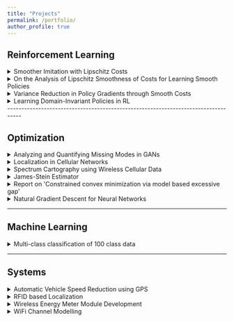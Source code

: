```yaml
---
title: "Projects"
permalink: /portfolio/
author_profile: true
---  
```


## Reinforcement Learning

<details>
<summary>Smoother Imitation with Lipschitz Costs</summary>

<ul>
  <li>With Akshat Dave, Balaraman Ravindran</li>
  <li>Accepted for Poster Presentation at NIPS DRL Symposium 2017</li>
  <li>Generative Adversarial Imitation Learning (GAIL) presents a specific approach to the task of imitating an expert by jointly modelling the environment’s reinforcement signal and the imitating agent’s policy. GAIL provides state-of-the-art results in imitating complex behaviours in large, high dimensional environments. However, the algorithm often suffers from instability during the training and high variance in the returns and the trajectories. In this work, we propose a GAIL-like framework for learning smoother imitation and achieving consistently meaningful learning gradients. The learned policyachieves better performance than the existing methods in terms of closeness to the expert trajectories and the value of the true returns. We propose metrics to evaluate for the better imitation of the expert and the smoothness of the learned policies. We empirically evaluate the algorithm on simulated continuous control tasks from MuJoCo.</li>
</ul>
</details>

<details>
<summary>On the Analysis of Lipschitz Smoothness of Costs for Learning Smooth Policies</summary>

<ul>
  <li>With Akshat Dave, Balaraman Ravindran</li>
  <li>In continuous control using Reinforcement Learning (RL), learning a smooth policy is
crucial and the cost function plays an important role in deciding the quality of the
learned policy. In this work, we formalize the idea that a smooth cost function results in
learning a smooth policy. We discuss the smoothness of the policy with respect to the
inputs, unlike the previous works where it has been discussed with respect to the
parameters. Through a simple 2D continuous control task, we demonstrate how
Lipschitz continuous cost leads to learning a smooth policy. Further, for the task of
imitation learning, we propose a way to enforce Lipschitz smoothness on the modelled
cost. We demonstrate how our proposed framework outperforms the state-of-the-art, in
terms of not only smoothness of the policy but also in achieving better imitation. We
introduce novel metrics, using policy Jacobians, to assess the smoothness of the
learned policies.</li>
</ul>  
</details>

<details>
<summary>Variance Reduction in Policy Gradients through Smooth Costs</summary>  

<ul>
  <li>Advised Vaibhav Nayel, with Balaraman Ravindran</li>
  <li>In reinforcement learning (RL), the standard likelihood ratio policy gradients suffer from high variance, and have no generalization property. Variance reduction of the policy gradients can be achieved by either discounting the rewards or function approximating the Q-value function. In RL, the reward function is fixed. So, agent goes with the assumption that the designed reward function suits the environment/application the best, and estimate the above mentioned Q- values. However, for the tasks like imitation learning (IL) using inverse reinforcement learning (IRL), the reward function is estimated from the expert demonstrations. For high dimensional tasks, no assumption is made on the form of the reward function (like rewards being linear combination of feature vectors), and neural networks are used to model the non-linear rewards. The modelling of reward function in this manner can itself induce a lot of variance in the policy gradient estimates. So, the question considered in this work is: ‘Does having a smooth reward function lead to a significant reduction of variance in policy gradient estimates in imitation learning?’. 
</li>
</ul>  

</details>

<details>
<summary>Learning Domain-Invariant Policies in RL</summary>

<ul>
  <li>Advised Nived Narayanan, with Balaraman Ravindran</li>
  <li>The main idea of the work is to obtain an agent policy, through imitation learning, that performs well not just in the domain from which expert demonstrations came, but also in other similar domains. The domain invariant imitation is achieved by first learning the domain invariant features and using Generative Adversarial Imitation Learning on top of these to obtain the agent policy. The experiments are run in TORCS. </li>
</ul>  

</details>
-----------------------------------------------------------------------------------

## Optimization

<details>
<summary>Analyzing and Quantifying Missing Modes in GANs</summary>

<ul>
  <li>With Rahul Vallivel, Mitesh Khapra, Balaraman Ravindran</li>
  <li>In this work, we analyse various issues with the Generative Adversarial Network (GAN)
  architecture, training, the loss function and the training algorithm. We run an
  exploratory set of experiments on mixture of Gaussians, MNIST and CelebA to
  understand what goes wrong and why. We concentrate specifically on the problem of
  missing modes in generative densities modelled by GANs. We observe that a difference
  in loss function of GANs leads to
    <ul>
      <li>Different learning rates that need to be used for model training</li>
      <li>Difference in the amount of true distribution that can be recovered</li>
      <li>We also run experiments to measure input covariate shift in GANs, using gradient
    of the discriminator with respect to the inputs to quantify the same</li>
    </ul>
  </li>
</ul>  
</details>

<details>
<summary>Localization in Cellular Networks</summary> 

<ul>
  <li> With Radha Krishna Ganti </li>
  <li> The problem of mobile user localization in wireless cellular networks has received
considerable attention in the cellular communications community. This is mainly because
localization finds applications in commercial services and network optimization, to name
a few . Before we go on to describe the localization problem, let us quickly introduce
what cellular networks are. Our main contributions in this part of the work are as follows : 
    <ul> 
      <li> We briefly discuss the effect of non-line-of-sight (NLOS) on the localization procedure, and leave inclusion of NLOS in our set of algorithms as a future work.</li>
      <li> We first understand the nature of the problem by studying Maximum Likelihood Estimate
(MLE) formulation of the problem. Formulated this way, the problem of localization
in wireless cellular networks, is a clear inverse problem. We first observe that the loss
surface of MLE objective is indeed non-convex, making the optimization procedure diffi-
cult. We then look at how the problem can be converted into a convex problem, through
semi-definite program (SDP) relaxation. We note that the different SDP relaxations act
as different regularizations to the problem and result in different solutions.
We then go on to compare the performance of non-convex optimization of the MLE
objective using two optimization algorithms : Levenberg Marquardt and trust region
optimization.</li>
      <li>We also exploit the geometry of the problem to obtain faster algorithms.</li>
   </li>
</ul>  

</details>

<details>
<summary>Spectrum Cartography using Wireless Cellular Data</summary>

<ul>
  <li> With Radha Krishna Ganti</li>
  <li> Project Page: <a href="https://sapanachaudhary.github.io/Power-Spectrum-Cartography/" style="color: #FA8072"> Power Spectrum Cartography</a></li>
  <li> Power Spectrum cartography is the process of contructing
a map showing received signal strength over a given geographical area. RSSI data is extracted from the raw GSM data. We then use an empirical model of the environment to first localize users roughly. Next, we use an interpolation technique
on RSSI along with localized locations to obtain the spectrum cartographical maps. To perform this task, we had to start with raw physical layer data provided by Bharat
Sanchar Nigam Limited (BSNL). </li>
</ul>  

</details>

<details>
<summary>James-Stein Estimator</summary>

<ul>
  <li>With Vaishnavi Adella, Sai Charan Thoutam</li>
  <li>Project Page: <a href="https://sapanachaudhary.github.io/Biased-Estimation-for-Channel-Estimation/" style="color: #FA8072">Biased Estimator for Channel Estimation</a></li>
  <li>Studied JS-Estimator to perform biased estimation for orthogonal frequency division
multiplexing in the Wireless Communications course.</li>
</ul>  
</details>

<details>
<summary>Report on 'Constrained convex minimization via model based excessive gap'</summary>
<ul>
  <li> </li>
  <li> </li>
</ul>  


As a part of Term Paper Presentation in the course on Algorithms for Convex Optimization,
reviewed paper on ”Constrained convex minimization via model-based excessive gap (NIPS
2014)”

</details>

<details>
<summary>Natural Gradient Descent for Neural Networks</summary>

<ul>
  <li> Project Page: <a href="https://sapanachaudhary.github.io/On-Natural-Gradients/" style="color: #FA8072">Lab talk on natural gradient descent for neural networks</a></li>
  <li> </li>
</ul>  

</details>

-----------------------------------------------------------------------------------

## Machine Learning

<details>
<summary>Multi-class classification of 100 class data</summary> 

<ul>
  <li> Project Page: <a href="https://sapanachaudhary.github.io/Multi-Class-Classification/" style="color: #FA8072">Multi Class Classification</a></li>
  <li> This project was done as a part of course on Introduction to Machine Learning. The train data
provided corresponded to a 100 class classification problem. We had to perform the
classification task resulting in the best mean F1-measure for the 100 classes.</li>
</ul>  

</details>

-----------------------------------------------------------------------------------

## Systems
  
<details>
<summary>Automatic Vehicle Speed Reduction using GPS</summary>

<ul>
  <li> With Divya BM, Meghana M, Rajehwari B</li>
  <li> <a href="https://github.com/SapanaChaudhary/SapanaChaudhary.github.io/blob/master/files/adaptive_vehicle_speed_monitoring.pdf" style="color: #FA8072">Project Report</a></li>
  <li> Achieving automatic vehicle speed monitoring and control with minimum add-ons ensures that the size and the
cost of the vehicle does not increase significantly. In this paper,
GPS has been used to achieve speed determination and speed
control based on the current vehicle location. The entire
geographical region has been divided into finite sized cells for
speed assignment. The system can be implemented in a variety
of vehicles right from auto rickshaw, taxis to the luxurious
SUVs. Also, the idea can be extended to dynamically change
the speed-limit of a cell based on the traffic density in the cell.</li>
</ul>  

</details>

<details>
<summary>RFID based Localization</summary> 

<ul>
  <li> With Meghana M, Srinivas A</li>
  <li> <a href="https://github.com/SapanaChaudhary/SapanaChaudhary.github.io/blob/master/files/inteliigent_hospital_emergency.pdf" style="color: #FA8072">Project Report</a></li>
  <li> In large hospitals handling emergencies on a day-to-
day basis, it is very important to locate and ensure the
availability of medical specialists in a timely manner. This is
especially significant in situations where doctors will have to
keep the mobile phones in ‘switch-off’ state in a few patient-
sensitive areas. In this paper, an RFID based system has been
developed to determine the location of medical specialists
inside the hospital and also to make automatic annunciations
only to the required locations. The RFID based application
developed in this work and the associated database for a
structured storage of entities aid in easy and efficient
functioning of the overall system. The system developed is very
robust and flexible enough to handle changing environment.</li>
</ul>  

</details>

<details>
<summary>Wireless Energy Meter Module Development</summary> 

<ul>
  <li>With Anushree Singh, Venkatesh Vadde</li>
  <li>Energy meters that can send their readings wirelessly to a centralised meter can be of great
use; in developing analytics for the energy consumption by heavy duty appliances in a given
area. We can plot energy usage to identify places for conservation.
In our project we have developed an Arduino based Energy Meter modules that would
transmit the ‘on’ and ‘off’ state of an appliance to the central meter. The active state of the
device is measured using a Current Transformer Sensor.</li>
</ul>  
</details>
  
<details>
<summary>WiFi Channel Modelling</summary> 

<ul>
  <li> With Kishan PB, Sthanuthan Ramakrishnan </li>
  <li> We collected WiFI AP data from two shopping areas in Bangalore and wrote matlab codes to generate channel models.</li>
</ul>  

</details>
